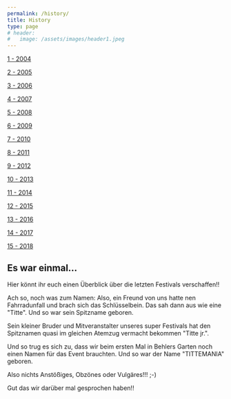 ```yaml
---
permalink: /history/
title: History
type: page
# header:
#   image: /assets/images/header1.jpeg
---
```


[1 - 2004](/history/2004) 

[2 - 2005](/history/2005)

[3 - 2006](/history/2006)

[4 - 2007](/history/2007)

[5 - 2008](/history/2008)

[6 - 2009](/history/2009)

[7 - 2010](/history/2010)

[8 - 2011](/history/2011)

[9 - 2012](/history/2012)

[10 - 2013](/history/2013)

[11 - 2014](/history/2014)

[12 - 2015](/history/2015)

[13 - 2016](/history/2016)

[14 - 2017](/history/2017)

[15 - 2018](/history/2018)

## Es war einmal...

Hier könnt ihr euch einen Überblick über die letzten Festivals verschaffen!!

Ach so, noch was zum Namen:
Also, ein Freund von uns hatte nen Fahrradunfall und brach sich das Schlüsselbein. Das sah dann aus wie eine "Titte". Und so war sein Spitzname geboren.

Sein kleiner Bruder und Mitveranstalter unseres super Festivals hat den Spitznamen quasi im gleichen Atemzug vermacht bekommen "Titte jr.".

Und so trug es sich zu, dass wir beim ersten Mal in Behlers Garten noch einen Namen für das Event brauchten. Und so war der Name "TITTEMANIA" geboren.

Also nichts Anstößiges, Obzönes oder Vulgäres!!! ;-)

Gut das wir darüber mal gesprochen haben!!

